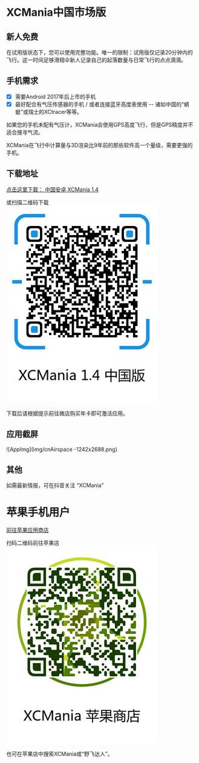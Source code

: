 # XCMania中国市场版
 
## 新人免费

在试用版状态下，您可以使用完整功能。唯一的限制：试用版仅记录20分钟内的飞行。这一时间足够滑翔伞新人记录自己的起落数量与日常飞行的点点滴滴。


## 手机需求

- [x] 需要Android  2017年后上市的手机
- [x] 最好配合有气压传感器的手机 / 或者连接蓝牙高度表使用 -- 诸如中国的“蜻蜓”或瑞士的XCtracer等等。

如果您的手机未配有气压计，XCMania会使用GPS高度飞行，但是GPS精度并不适合搜寻气流。

XCMania在飞行中计算量与3D渲染比9年前的那些软件高一个量级，需要更强的手机。

## 下载地址

[点击这里下载： 中国安卓 XCMania 1.4](https://xcm1.s3-ap-southeast-1.amazonaws.com/china/xcm-china.1.4.apk)

或扫描二维码下载
![AppStore](img/android1.4.png)

下载后请根据提示前往微店购买年卡即可激活应用。

## 应用截屏

![AppImg](img/cnAirspace -1242x2688.png)

## 其他

如需最新情报，可在抖音关注 “XCMania”

# 苹果手机用户 

[前往苹果应用商店](https://apple.co/35F674G)

扫码二维码前往苹果店
![AppStore](img/cn-appstore.png)

也可在苹果店中搜索XCMania或“野飞达人”。
